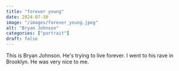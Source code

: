 ```yaml
---
title: "forever young" 
date: 2024-07-30
image: "/images/forever_young.jpeg"
alt: "Bryan Johnson"
categories: ["portrait"]
draft: false
---
```


This is Bryan Johnson. He's trying to live forever. I went to his rave in Brooklyn. He was very nice to me. 